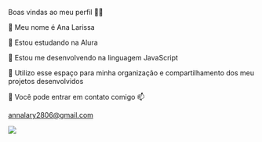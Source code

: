 Boas vindas ao meu perfil 💙💙

🦋 Meu nome é Ana Larissa

🦋 Estou estudando na Alura

🦋 Estou me desenvolvendo na linguagem JavaScript

🦋 Utilizo esse espaço para minha organização e compartilhamento dos meu projetos desenvolvidos

🦋 Você pode entrar em contato comigo 📫

annalary2806@gmail.com

![](https://media1.tenor.com/m/iiaJdQFTdQkAAAAd/sad-really.gif)


